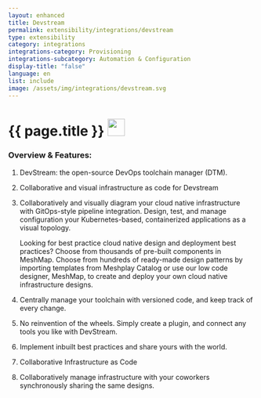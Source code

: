 ```yaml
---
layout: enhanced
title: Devstream
permalink: extensibility/integrations/devstream
type: extensibility
category: integrations
integrations-category: Provisioning
integrations-subcategory: Automation & Configuration
display-title: "false"
language: en
list: include
image: /assets/img/integrations/devstream.svg
---
```


<h1>{{ page.title }} <img src="{{ page.image }}" style="width: 35px; height: 35px;" /></h1>


<!-- This needs replaced with the Category property, not the sub-category.
 #### About: DevStream: the open-source DevOps toolchain manager (DTM). -->

### Overview & Features:

1. DevStream: the open-source DevOps toolchain manager (DTM).

2. Collaborative and visual infrastructure as code for Devstream

4. 
    Collaboratively and visually diagram your cloud native infrastructure with GitOps-style pipeline integration. Design, test, and manage configuration your Kubernetes-based, containerized applications as a visual topology.



    Looking for best practice cloud native design and deployment best practices? Choose from thousands of pre-built components in MeshMap. Choose from hundreds of ready-made design patterns by importing templates from Meshplay Catalog or use our low code designer, MeshMap, to create and deploy your own cloud native infrastructure designs.



5. Centrally manage your toolchain with versioned code, and keep track of every change.

6. No reinvention of the wheels. Simply create a plugin, and connect any tools you like with DevStream.

7. Implement inbuilt best practices and share yours with the world.

8. Collaborative Infrastructure as Code

9. Collaboratively manage infrastructure with your coworkers synchronously sharing the same designs.

